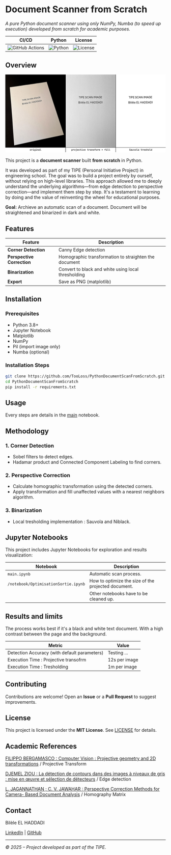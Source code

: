 # Document Scanner from Scratch
*A pure Python document scanner using only NumPy, Numba (to speed up execution) developed from scratch for academic purposes.*

| CI/CD | Python | License |
|-------|--------|---------|
| ![GitHub Actions](https://img.shields.io/badge/status-active-brightgreen) | ![Python](https://img.shields.io/badge/python-3.8%2B-blue) | ![License](https://img.shields.io/badge/license-MIT-yellow) |

## Overview

![200|Before After](showcase-images/before-after.jpg)

This project is a **document scanner** built **from scratch** in Python.

It was developed as part of my TIPE (Personal Initiative Project) in engineering school.
The goal was to build a project entirely by ourself, without relying on high-level libraries.
This approach allowed me to deeply understand the underlying algorithms—from edge detection to perspective
correction—and implement them step by step.
It's a testament to learning by doing and the value of reinventing the wheel for educational purposes.


**Goal:** Archieve an automatic scan of a document. Document will be straightened and binarized in dark and white.

## Features

| Feature                    | Description                                           |
|----------------------------|-------------------------------------------------------|
| **Corner Detection**       | Canny Edge detection                                  |
| **Perspective Correction** | Homographic transformation to straighten the document |
| **Binarization**           | Convert to black and white using local thresholding   |
| **Export**                 | Save as PNG (matplotlib)                              |

## Installation
### Prerequisites
- Python 3.8+
- Jupyter Notebook
- Matplotlib
- NumPy
- Pil (import image only)
- Numba (optional)

### Installation Steps
```bash
git clone https://github.com/TooLoss/PythonDocumentScanFromScratch.git
cd PythonDocumentScanFromScratch
pip install -r requirements.txt
```


## Usage

Every steps are details in the [main](main.ipynb) notebook.


## Methodology
### 1. Corner Detection
- Sobel filters to detect edges.
- Hadamar product and Connected Component Labeling to find corners.

### 2. Perspective Correction
- Calculate homographic transformation using the detected corners.
- Apply transformation and fill unaffected values with a nearest neighbors algorithm.

### 3. Binarization
- Local tresholding implementation : Sauvola and Niblack.


## Jupyter Notebooks
This project includes Jupyter Notebooks for exploration and results visualization:

| Notebook                             | Description                                         |
|--------------------------------------|-----------------------------------------------------|
| `main.ipynb`                         | Automatic scan process.                             |
| `/notebook/OptimisationSortie.ipynb` | How to optimize the size of the projected document. |
|                                      | Other notebooks have to be cleaned up.              |


## Results and limits

The process works best if it's a black and white text document.
With a high contrast between the page and the background.

| Metric                                       | Value         |
|----------------------------------------------|---------------|
| Detection Accuracy (with default parameters) | Testing ...   |
| Execution Time : Projective transofrm        | 12s per image |
| Execution Time : Tresholding                 | 1m per image  |



## Contributing
Contributions are welcome! Open an **Issue** or a **Pull Request** to suggest improvements.



## License
This project is licensed under the **MIT License**. See [LICENSE](LICENSE) for details.



## Academic References

[FILIPPO BERGAMASCO : Computer Vision : Projective geometry and 2D transformations](https://www.dsi.unive.it/~bergamasco/teachingfiles/cvslides2019/11_2D_projective_geometry) / Projective Transform

[DJEMEL ZIOU : La détection de contours dans des images à niveaux de gris : mise en
œuvre et sélection de détecteurs](https://theses.hal.science/tel-01751008/) / Edge detection

[L. JAGANNATHAN ; C. V. JAWAHAR : Perspective Correction Methods for Camera-
Based Document Analysis](https://cdn.iiit.ac.in/cdn/cvit.iiit.ac.in/images/ConferencePapers/2005/jagannathan05Perspective.pdf) / Homography Matrix


## Contact
Bilèle EL HADDADI

[LinkedIn](https://www.linkedin.com/in/bilele-elhaddadi/) | [GitHub](https://github.com/TooLoss)

---
*© 2025 – Project developed as part of the TIPE.*
